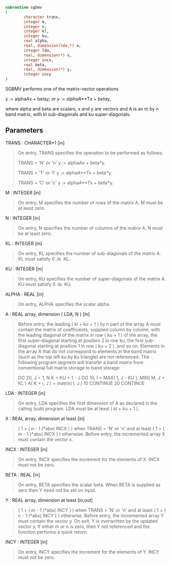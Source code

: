 ```fortran
subroutine sgbmv
(
        character trans,
        integer m,
        integer n,
        integer kl,
        integer ku,
        real alpha,
        real, dimension(lda,*) a,
        integer lda,
        real, dimension(*) x,
        integer incx,
        real beta,
        real, dimension(*) y,
        integer incy
)
```

SGBMV  performs one of the matrix-vector operations

y := alpha*A*x + beta*y,   or   y := alpha*A**T*x + beta*y,

where alpha and beta are scalars, x and y are vectors and A is an
m by n band matrix, with kl sub-diagonals and ku super-diagonals.

## Parameters
TRANS : CHARACTER*1 [in]
> On entry, TRANS specifies the operation to be performed as
> follows:
> 
> TRANS = 'N' or 'n'   y := alpha*A*x + beta*y.
> 
> TRANS = 'T' or 't'   y := alpha*A**T*x + beta*y.
> 
> TRANS = 'C' or 'c'   y := alpha*A**T*x + beta*y.

M : INTEGER [in]
> On entry, M specifies the number of rows of the matrix A.
> M must be at least zero.

N : INTEGER [in]
> On entry, N specifies the number of columns of the matrix A.
> N must be at least zero.

KL : INTEGER [in]
> On entry, KL specifies the number of sub-diagonals of the
> matrix A. KL must satisfy  0 .le. KL.

KU : INTEGER [in]
> On entry, KU specifies the number of super-diagonals of the
> matrix A. KU must satisfy  0 .le. KU.

ALPHA : REAL [in]
> On entry, ALPHA specifies the scalar alpha.

A : REAL array, dimension ( LDA, N ) [in]
> Before entry, the leading ( kl + ku + 1 ) by n part of the
> array A must contain the matrix of coefficients, supplied
> column by column, with the leading diagonal of the matrix in
> row ( ku + 1 ) of the array, the first super-diagonal
> starting at position 2 in row ku, the first sub-diagonal
> starting at position 1 in row ( ku + 2 ), and so on.
> Elements in the array A that do not correspond to elements
> in the band matrix (such as the top left ku by ku triangle)
> are not referenced.
> The following program segment will transfer a band matrix
> from conventional full matrix storage to band storage:
> 
> DO 20, J = 1, N
> K = KU + 1 - J
> DO 10, I = MAX( 1, J - KU ), MIN( M, J + KL )
> A( K + I, J ) = matrix( I, J )
> 10    CONTINUE
> 20 CONTINUE

LDA : INTEGER [in]
> On entry, LDA specifies the first dimension of A as declared
> in the calling (sub) program. LDA must be at least
> ( kl + ku + 1 ).

X : REAL array, dimension at least [in]
> ( 1 + ( n - 1 )*abs( INCX ) ) when TRANS = 'N' or 'n'
> and at least
> ( 1 + ( m - 1 )*abs( INCX ) ) otherwise.
> Before entry, the incremented array X must contain the
> vector x.

INCX : INTEGER [in]
> On entry, INCX specifies the increment for the elements of
> X. INCX must not be zero.

BETA : REAL [in]
> On entry, BETA specifies the scalar beta. When BETA is
> supplied as zero then Y need not be set on input.

Y : REAL array, dimension at least [in,out]
> ( 1 + ( m - 1 )*abs( INCY ) ) when TRANS = 'N' or 'n'
> and at least
> ( 1 + ( n - 1 )*abs( INCY ) ) otherwise.
> Before entry, the incremented array Y must contain the
> vector y. On exit, Y is overwritten by the updated vector y.
> If either m or n is zero, then Y not referenced and the function
> performs a quick return.

INCY : INTEGER [in]
> On entry, INCY specifies the increment for the elements of
> Y. INCY must not be zero.
